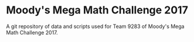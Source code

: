 # Moody's Mega Math Challenge 2017

A git repository of data and scripts used for Team 9283 of Moody's Mega Math Challenge 2017.
